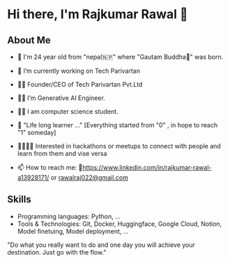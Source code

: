 # Hi there, I'm Rajkumar Rawal 👋

## About Me
- 🙏 I'm 24 year old from "nepal🇳🇵" where "Gautam Buddha🪷" was born.
- 🔭 I’m currently working on Tech Parivartan
- 🧑‍💻 Founder/CEO of Tech Parivartan Pvt.Ltd  
- 🧑‍💻 I’m Generative AI Engineer.   
- 🧑‍🏫 I am computer science student.   
- 🌱 "Life long learner ..."         [Everything started from "0" , in hope to reach "1" someday] 
- 🧑‍🤝‍🧑👫 Interested in hackathons or meetups to connect with people and learn from them and vise versa

- 📫 How to reach me: 🔗https://www.linkedin.com/in/rajkumar-rawal-a13928171/  or rawalraj022@gmail.com

## Skills
- Programming languages: Python, ...
- Tools & Technologies: Git, Docker, Huggingface, Google Cloud, Notion, Model finetuing, Model deployment,    ...


"Do what you really want to do and one day you will achieve your destination. Just go with the flow."


